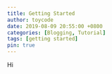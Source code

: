```yaml
---
title: Getting Started
author: toycode
date: 2019-08-09 20:55:00 +0800
categories: [Blogging, Tutorial]
tags: [getting started]
pin: true
---
```


Hi
